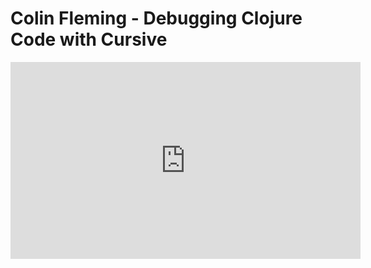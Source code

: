 # Colin Fleming - Debugging Clojure Code with Cursive

<center>
<iframe width="560" height="315" src="https://www.youtube.com/embed/ql77RwhcCK0" frameborder="0" allowfullscreen></iframe>
</center>
